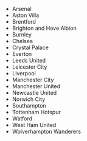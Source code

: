 - Arsenal
- Aston Villa
- Brentford
- Brighton and Hove Albion
- Burnley
- Chelsea
- Crystal Palace
- Everton
- Leeds United
- Leicester City
- Liverpool
- Manchester City
- Manchester United
- Newcastle United
- Norwich City
- Southampton
- Tottenham Hotspur
- Watford
- West Ham United
- Wolverhampton Wanderers
